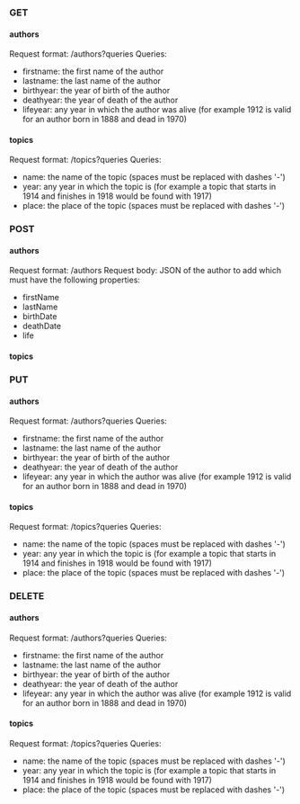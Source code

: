 ### GET
#### authors
Request format: <URL>/authors?queries
Queries:
 - firstname: the first name of the author
 - lastname: the last name of the author
 - birthyear: the year of birth of the author
 - deathyear: the year of death of the author
 - lifeyear: any year in which the author was alive (for example 1912 is valid for an author born in 1888 and dead in 1970)
#### topics
 Request format: <URL>/topics?queries
Queries:
 - name: the name of the topic (spaces must be replaced with dashes '-')
 - year: any year in which the topic is (for example a topic that starts in 1914 and finishes in 1918 would be found with 1917)
 - place: the place of the topic (spaces must be replaced with dashes '-')
### POST
#### authors
Request format: <URL>/authors
Request body: JSON of the author to add which must have the following properties:
 - firstName
 - lastName
 - birthDate
 - deathDate
 - life
#### topics
### PUT
#### authors
Request format: <URL>/authors?queries
Queries:
- firstname: the first name of the author
- lastname: the last name of the author
- birthyear: the year of birth of the author
- deathyear: the year of death of the author
- lifeyear: any year in which the author was alive (for example 1912 is valid for an author born in 1888 and dead in 1970)
#### topics
Request format: <URL>/topics?queries
Queries:
- name: the name of the topic (spaces must be replaced with dashes '-')
- year: any year in which the topic is (for example a topic that starts in 1914 and finishes in 1918 would be found with 1917)
- place: the place of the topic (spaces must be replaced with dashes '-')
### DELETE
#### authors
Request format: <URL>/authors?queries
Queries:
- firstname: the first name of the author
- lastname: the last name of the author
- birthyear: the year of birth of the author
- deathyear: the year of death of the author
- lifeyear: any year in which the author was alive (for example 1912 is valid for an author born in 1888 and dead in 1970)
#### topics
Request format: <URL>/topics?queries
Queries:
- name: the name of the topic (spaces must be replaced with dashes '-')
- year: any year in which the topic is (for example a topic that starts in 1914 and finishes in 1918 would be found with 1917)
- place: the place of the topic (spaces must be replaced with dashes '-')